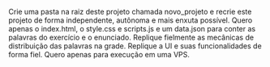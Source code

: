Crie uma pasta na raiz deste projeto chamada novo_projeto e recrie este projeto de forma independente, autônoma e mais enxuta possível.
Quero apenas o index.html, o style.css e scripts.js e um data.json para conter as palavras do exercício e o enunciado.
Replique fielmente as mecânicas de distribuição das palavras na grade.
Replique a UI e suas funcionalidades de forma fiel.
Quero apenas para execução em uma VPS.
